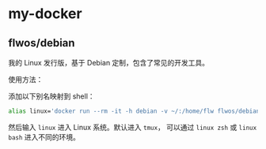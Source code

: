 # my-docker

## flwos/debian

我的 Linux 发行版，基于 Debian 定制，包含了常见的开发工具。

使用方法：

添加以下别名映射到 shell：

```sh
alias linux='docker run --rm -it -h debian -v ~/:/home/flw flwos/debian'
```

然后输入 `linux` 进入 Linux 系统。默认进入 `tmux`，
可以通过 `linux zsh` 或 `linux bash` 进入不同的环境。
